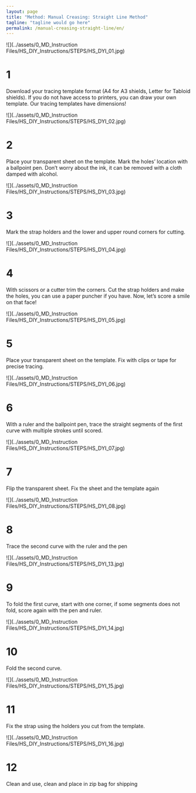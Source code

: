```yaml
---
layout: page
title: "Method: Manual Creasing: Straight Line Method"
tagline: "tagline would go here"
permalink: /manual-creasing-straight-line/en/
---
```



![](../assets/0_MD_Instruction Files/HS_DIY_Instructions/STEPS/HS_DYI_01.jpg)

# 1 

Download your tracing template format (A4 for A3 shields, Letter for Tabloid shields). If you do not have access to printers, you can draw your own template. Our tracing templates have dimensions!

![](../assets/0_MD_Instruction Files/HS_DIY_Instructions/STEPS/HS_DYI_02.jpg)

# 2

Place your transparent sheet on the template. Mark the holes’ location with a ballpoint pen. Don’t worry about the ink, it can be removed with a cloth damped with alcohol. 

![](../assets/0_MD_Instruction Files/HS_DIY_Instructions/STEPS/HS_DYI_03.jpg)

# 3

Mark the strap holders and the lower and upper round corners for cutting.

![](../assets/0_MD_Instruction Files/HS_DIY_Instructions/STEPS/HS_DYI_04.jpg)

# 4	

With scissors or a cutter trim the corners. Cut the strap holders and make the holes, you can use a paper puncher if you have. 
Now, let’s score a smile on that face!

![](../assets/0_MD_Instruction Files/HS_DIY_Instructions/STEPS/HS_DYI_05.jpg)

# 5

Place your transparent sheet on the template. Fix with clips or tape for precise tracing.

![](../assets/0_MD_Instruction Files/HS_DIY_Instructions/STEPS/HS_DYI_06.jpg)

# 6	

With a ruler and the ballpoint pen, trace the straight segments of the first curve with multiple strokes until scored. 

![](../assets/0_MD_Instruction Files/HS_DIY_Instructions/STEPS/HS_DYI_07.jpg)

# 7 

Flip the transparent sheet.  Fix the sheet and the template again

![](../assets/0_MD_Instruction Files/HS_DIY_Instructions/STEPS/HS_DYI_08.jpg)

# 8	

Trace the second curve with the ruler and the pen 

![](../assets/0_MD_Instruction Files/HS_DIY_Instructions/STEPS/HS_DYI_13.jpg)

# 9

To fold the first curve, start with one corner, if some segments does not fold, score again with the pen and ruler. 

![](../assets/0_MD_Instruction Files/HS_DIY_Instructions/STEPS/HS_DYI_14.jpg)

# 10

Fold the second curve.

![](../assets/0_MD_Instruction Files/HS_DIY_Instructions/STEPS/HS_DYI_15.jpg)

# 11	

Fix the strap using the holders you cut from the template.

![](../assets/0_MD_Instruction Files/HS_DIY_Instructions/STEPS/HS_DYI_16.jpg)

# 12

Clean and use, clean and place in zip bag for shipping




